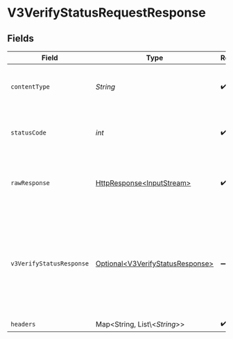 # V3VerifyStatusRequestResponse


## Fields

| Field                                                                                                                                    | Type                                                                                                                                     | Required                                                                                                                                 | Description                                                                                                                              | Example                                                                                                                                  |
| ---------------------------------------------------------------------------------------------------------------------------------------- | ---------------------------------------------------------------------------------------------------------------------------------------- | ---------------------------------------------------------------------------------------------------------------------------------------- | ---------------------------------------------------------------------------------------------------------------------------------------- | ---------------------------------------------------------------------------------------------------------------------------------------- |
| `contentType`                                                                                                                            | *String*                                                                                                                                 | :heavy_check_mark:                                                                                                                       | HTTP response content type for this operation                                                                                            |                                                                                                                                          |
| `statusCode`                                                                                                                             | *int*                                                                                                                                    | :heavy_check_mark:                                                                                                                       | HTTP response status code for this operation                                                                                             |                                                                                                                                          |
| `rawResponse`                                                                                                                            | [HttpResponse\<InputStream>](https://docs.oracle.com/en/java/javase/11/docs/api/java.net.http/java/net/http/HttpResponse.html)           | :heavy_check_mark:                                                                                                                       | Raw HTTP response; suitable for custom response parsing                                                                                  |                                                                                                                                          |
| `v3VerifyStatusResponse`                                                                                                                 | [Optional\<V3VerifyStatusResponse>](../../models/components/V3VerifyStatusResponse.md)                                                   | :heavy_minus_sign:                                                                                                                       | Successful Request                                                                                                                       | {<br/>"identityId": "498ce2a7-a7c1-48aa-8bd3-77621f780919",<br/>"success": "pending",<br/>"possessionResult": "pending",<br/>"verifyResult": "pending"<br/>} |
| `headers`                                                                                                                                | Map\<String, List\\<*String*>>                                                                                                           | :heavy_check_mark:                                                                                                                       | N/A                                                                                                                                      |                                                                                                                                          |